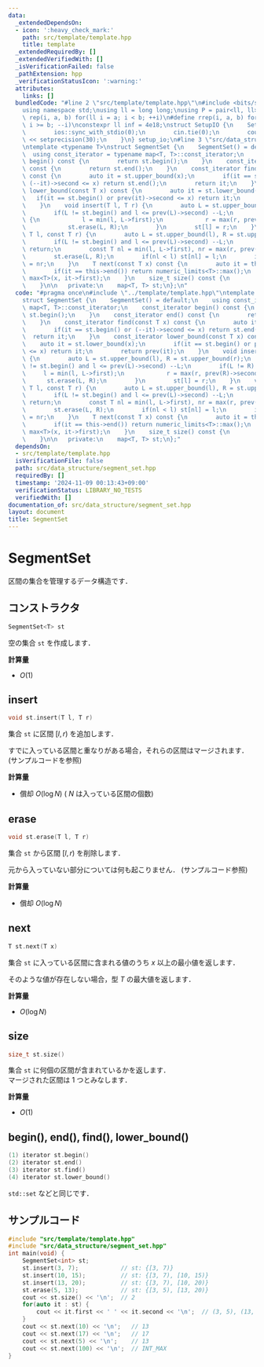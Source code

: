 ```yaml
---
data:
  _extendedDependsOn:
  - icon: ':heavy_check_mark:'
    path: src/template/template.hpp
    title: template
  _extendedRequiredBy: []
  _extendedVerifiedWith: []
  _isVerificationFailed: false
  _pathExtension: hpp
  _verificationStatusIcon: ':warning:'
  attributes:
    links: []
  bundledCode: "#line 2 \"src/template/template.hpp\"\n#include <bits/stdc++.h>\n\
    using namespace std;\nusing ll = long long;\nusing P = pair<ll, ll>;\n#define\
    \ rep(i, a, b) for(ll i = a; i < b; ++i)\n#define rrep(i, a, b) for(ll i = a;\
    \ i >= b; --i)\nconstexpr ll inf = 4e18;\nstruct SetupIO {\n    SetupIO() {\n\
    \        ios::sync_with_stdio(0);\n        cin.tie(0);\n        cout << fixed\
    \ << setprecision(30);\n    }\n} setup_io;\n#line 3 \"src/data_structure/segment_set.hpp\"\
    \ntemplate <typename T>\nstruct SegmentSet {\n    SegmentSet() = default;\n  \
    \  using const_iterator = typename map<T, T>::const_iterator;\n    const_iterator\
    \ begin() const {\n        return st.begin();\n    }\n    const_iterator end()\
    \ const {\n        return st.end();\n    }\n    const_iterator find(const T x)\
    \ const {\n        auto it = st.upper_bound(x);\n        if(it == st.begin() or\
    \ (--it)->second <= x) return st.end();\n        return it;\n    }\n    const_iterator\
    \ lower_bound(const T x) const {\n        auto it = st.lower_bound(x);\n     \
    \   if(it == st.begin() or prev(it)->second <= x) return it;\n        return prev(it);\n\
    \    }\n    void insert(T l, T r) {\n        auto L = st.upper_bound(l), R = st.upper_bound(r);\n\
    \        if(L != st.begin() and l <= prev(L)->second) --L;\n        if(L != R)\
    \ {\n            l = min(l, L->first);\n            r = max(r, prev(R)->second);\n\
    \            st.erase(L, R);\n        }\n        st[l] = r;\n    }\n    void erase(const\
    \ T l, const T r) {\n        auto L = st.upper_bound(l), R = st.upper_bound(r);\n\
    \        if(L != st.begin() and l <= prev(L)->second) --L;\n        if(L == R)\
    \ return;\n        const T nl = min(l, L->first), nr = max(r, prev(R)->second);\n\
    \        st.erase(L, R);\n        if(nl < l) st[nl] = l;\n        if(r < nr) st[r]\
    \ = nr;\n    }\n    T next(const T x) const {\n        auto it = this->lower_bound(x);\n\
    \        if(it == this->end()) return numeric_limits<T>::max();\n        return\
    \ max<T>(x, it->first);\n    }\n    size_t size() const {\n        return st.size();\n\
    \    }\n\n   private:\n    map<T, T> st;\n};\n"
  code: "#pragma once\n#include \"../template/template.hpp\"\ntemplate <typename T>\n\
    struct SegmentSet {\n    SegmentSet() = default;\n    using const_iterator = typename\
    \ map<T, T>::const_iterator;\n    const_iterator begin() const {\n        return\
    \ st.begin();\n    }\n    const_iterator end() const {\n        return st.end();\n\
    \    }\n    const_iterator find(const T x) const {\n        auto it = st.upper_bound(x);\n\
    \        if(it == st.begin() or (--it)->second <= x) return st.end();\n      \
    \  return it;\n    }\n    const_iterator lower_bound(const T x) const {\n    \
    \    auto it = st.lower_bound(x);\n        if(it == st.begin() or prev(it)->second\
    \ <= x) return it;\n        return prev(it);\n    }\n    void insert(T l, T r)\
    \ {\n        auto L = st.upper_bound(l), R = st.upper_bound(r);\n        if(L\
    \ != st.begin() and l <= prev(L)->second) --L;\n        if(L != R) {\n       \
    \     l = min(l, L->first);\n            r = max(r, prev(R)->second);\n      \
    \      st.erase(L, R);\n        }\n        st[l] = r;\n    }\n    void erase(const\
    \ T l, const T r) {\n        auto L = st.upper_bound(l), R = st.upper_bound(r);\n\
    \        if(L != st.begin() and l <= prev(L)->second) --L;\n        if(L == R)\
    \ return;\n        const T nl = min(l, L->first), nr = max(r, prev(R)->second);\n\
    \        st.erase(L, R);\n        if(nl < l) st[nl] = l;\n        if(r < nr) st[r]\
    \ = nr;\n    }\n    T next(const T x) const {\n        auto it = this->lower_bound(x);\n\
    \        if(it == this->end()) return numeric_limits<T>::max();\n        return\
    \ max<T>(x, it->first);\n    }\n    size_t size() const {\n        return st.size();\n\
    \    }\n\n   private:\n    map<T, T> st;\n};"
  dependsOn:
  - src/template/template.hpp
  isVerificationFile: false
  path: src/data_structure/segment_set.hpp
  requiredBy: []
  timestamp: '2024-11-09 00:13:43+09:00'
  verificationStatus: LIBRARY_NO_TESTS
  verifiedWith: []
documentation_of: src/data_structure/segment_set.hpp
layout: document
title: SegmentSet
---
```


# SegmentSet

区間の集合を管理するデータ構造です．

## コンストラクタ

```cpp
SegmentSet<T> st
```

空の集合 `st` を作成します．

**計算量**

- $O(1)$

## insert

```cpp
void st.insert(T l, T r)
```

集合 `st` に区間 $[l, r)$ を追加します．

すでに入っている区間と重なりがある場合，それらの区間はマージされます． (サンプルコードを参照)

**計算量**

- 償却 $O(\log N)$ ( $N$ は入っている区間の個数)

## erase

```cpp
void st.erase(T l, T r)
```

集合 `st` から区間 $[l, r)$ を削除します．

元から入っていない部分については何も起こりません． (サンプルコード参照)

**計算量**

- 償却 $O(\log N)$

## next

```cpp
T st.next(T x)
```

集合 `st` に入っている区間に含まれる値のうち $x$ 以上の最小値を返します．

そのような値が存在しない場合，型 $T$ の最大値を返します．

**計算量**

- $O(\log N)$

## size

```cpp
size_t st.size()
```

集合 `st` に何個の区間が含まれているかを返します．<br>
マージされた区間は $1$ つとみなします．

**計算量**

- $O(1)$

## begin(), end(), find(), lower_bound()

```cpp
(1) iterator st.begin()
(2) iterator st.end()
(3) iterator st.find()
(4) iterator st.lower_bound()
```

`std::set` などと同じです．

## サンプルコード

```cpp
#include "src/template/template.hpp"
#include "src/data_structure/segment_set.hpp"
int main(void) {
    SegmentSet<int> st;
    st.insert(3, 7);            // st: {[3, 7)}
    st.insert(10, 15);          // st: {[3, 7), [10, 15)}
    st.insert(13, 20);          // st: {[3, 7), [10, 20)}
    st.erase(5, 13);            // st: {[3, 5), [13, 20)}
    cout << st.size() << '\n';  // 2
    for(auto it : st) {
        cout << it.first << ' ' << it.second << '\n';  // (3, 5), (13, 20)
    }
    cout << st.next(10) << '\n';   // 13
    cout << st.next(17) << '\n';   // 17
    cout << st.next(5) << '\n';    // 13
    cout << st.next(100) << '\n';  // INT_MAX
}
```